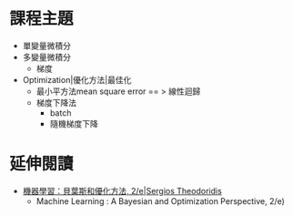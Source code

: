 # 課程主題
- 單變量微積分
- 多變量微積分
  - 梯度
- Optimization|優化方法|最佳化
  - 最小平方法mean square error == > 線性迴歸
  - 梯度下降法
    - batch
    - 隨機梯度下降
# 延伸閱讀
- [機器學習：貝葉斯和優化方法, 2/e|Sergios Theodoridis](https://www.tenlong.com.tw/products/9787111692577?list_name=sp)
  - Machine Learning : A Bayesian and Optimization Perspective, 2/e)
